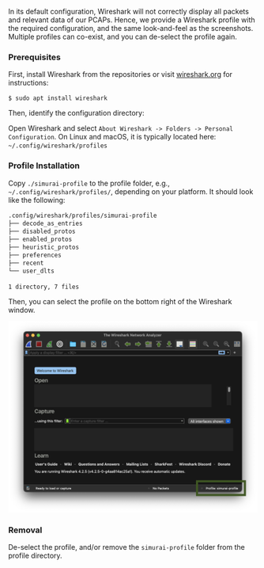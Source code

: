 In its default configuration, Wireshark will not correctly display all packets and relevant data of our PCAPs. Hence, we provide a Wireshark profile with the required configuration, and the same look-and-feel as the screenshots. Multiple profiles can co-exist, and you can de-select the profile again.

### Prerequisites

First, install Wireshark from the repositories or visit [wireshark.org](https://www.wireshark.org) for instructions:

```
$ sudo apt install wireshark
```

Then, identify the configuration directory:

Open Wireshark and select `About Wireshark -> Folders -> Personal Configuration`. On Linux and macOS, it is typically located here: `~/.config/wireshark/profiles`

### Profile Installation

Copy `./simurai-profile` to the profile folder, e.g., `~/.config/wireshark/profiles/`, depending on your platform. It should look like the following:

```
.config/wireshark/profiles/simurai-profile
├── decode_as_entries
├── disabled_protos
├── enabled_protos
├── heuristic_protos
├── preferences
├── recent
└── user_dlts

1 directory, 7 files
```

Then, you can select the profile on the bottom right of the Wireshark window.

![Profile Selection](./profile_selection.png)

### Removal

De-select the profile, and/or remove the `simurai-profile` folder from the profile directory.